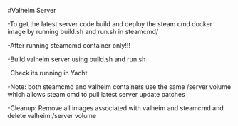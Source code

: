 #Valheim Server

-To get the latest server code build and deploy the steam cmd docker image by running build.sh and run.sh in steamcmd/

-After running steamcmd container only!!!

-Build valheim server using build.sh and run.sh

-Check its running in Yacht

-Note: both steamcmd and valheim containers use the same /server volume which allows steam cmd to pull latest server update patches

-Cleanup: Remove all images associated with valheim and steamcmd and delete valheim:/server volume

